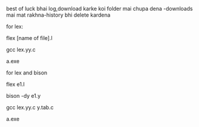 best of luck bhai log,download karke koi folder mai chupa dena -downloads mai mat rakhna-history bhi delete kardena

for lex:

flex [name of file].l

gcc lex.yy.c

a.exe



for lex and bison

flex e1.l

bison -dy e1.y

gcc lex.yy.c y.tab.c

a.exe
